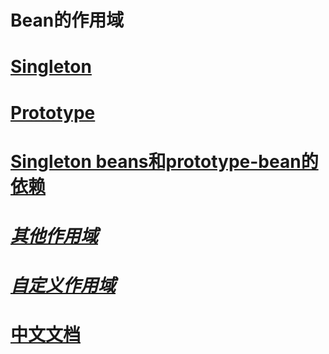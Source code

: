 # Bean的作用域



# [Singleton](https://docs.spring.io/spring-framework/docs/current/reference/html/core.html#beans-factory-scopes-singleton) 



# [Prototype](https://docs.spring.io/spring-framework/docs/current/reference/html/core.html#beans-factory-scopes-prototype)



# [Singleton beans和prototype-bean的依赖](https://docs.spring.io/spring-framework/docs/current/reference/html/core.html#beans-factory-scopes-sing-prot-interaction)







# [*其他作用域*](https://docs.spring.io/spring-framework/docs/current/reference/html/core.html#beans-factory-scopes-other)





# [*自定义作用域*](https://docs.spring.io/spring-framework/docs/current/reference/html/core.html#beans-factory-scopes-custom)





# [中文文档](https://m.php.cn/manual/view/21623.html)